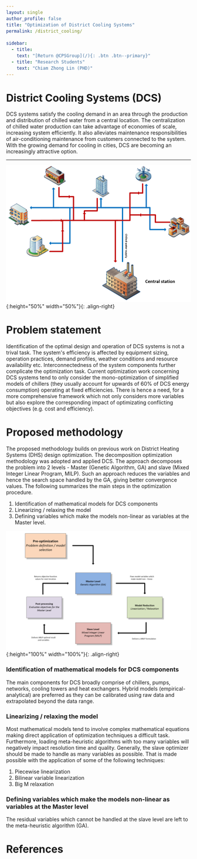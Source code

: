 ```yaml
---
layout: single
author_profile: false
title: "Optimization of District Cooling Systems"
permalink: /district_cooling/

sidebar:
  - title:
    text: "[Return @CPSGroup](/){: .btn .btn--primary}"
  - title: "Research Students"
    text: "Chiam Zhong Lin (PHD)"
---
```


# District Cooling Systems (DCS)

DCS systems satisfy the cooling demand in an area through the production and distribution of chilled water from a central location. The centralization of chilled water production can take advantage of economies of scale, increasing system efficiently. It also alleviates maintenance responsibilities of air-conditioning maintenance from customers connected to the system. With the growing demand for cooling in cities, DCS are becoming an increasingly attractive option.   

****

![image-left](/_pages/assets/district_cooling/District_cooling_system.png){:height="50%" width="50%"}{: .align-right}

# Problem statement

Identification of the optimal design and operation of DCS systems is not a trival task. The system's efficiency is affected by equipment sizing, operation practices, demand profiles, weather conditions and resource availability etc. Interconnectedness of the system components further complicate the optimization task. Current optimization work concerning DCS systems tend to only consider the mono-optimization of simplified models of chillers (they usually account for upwards of 60% of DCS energy consumption) operating at fixed efficiencies. There is hence a need, for a more comprehensive framework which not only considers more variables but also explore the corresponding impact of optimizating conflicting objectives (e.g. cost and efficiency). 

# Proposed methodology

The proposed methodology builds on previous work on District Heating Systems (DHS) design optimization. The decomposition optimization methodology was adopted and applied DCS. The approach decomposes the problem into 2 levels - Master (Genetic Algorithm, GA) and slave (Mixed Integer Linear Program, MILP). Such an approach reduces the variables and hence the search space handled by the GA, giving better convergence values. The following summarizes the main steps in the optimization procedure.

1. Identification of mathematical models for DCS components 
2. Linearizing / relaxing the model
3. Defining variables which make the models non-linear as variables at the Master level. 

![image-left](/_pages/assets/district_cooling/methodology.png){:height="100%" width="100%"}{: .align-right}

### Identification of mathematical models for DCS components

The main components for DCS broadly comprise of chillers, pumps, networks, cooling towers and heat exchangers. Hybrid models (empirical-analytical) are preferred as they can be calibrated using raw data and extrapolated beyond the data range.

### Linearizing / relaxing the model

Most mathematical models tend to involve complex mathematical equations making direct application of optimization techniques a difficult task. Furthermore, loading meta-heuristic algorithms with too many variables will negatively impact resolution time and quality. Generally, the slave optimizer should be made to handle as many variables as possible. That is made possible with the application of some of the following techniques:

1. Piecewise linearization 
2. Bilinear variable linearization 
3. Big M relaxation

### Defining variables which make the models non-linear as variables at the Master level

The residual variables which cannot be handled at the slave level are left to the meta-heuristic algorithm (GA). 

# References


